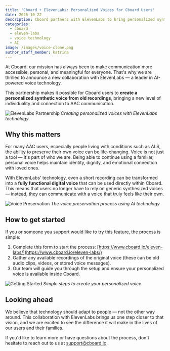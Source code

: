 ```yaml
---
title: 'Cboard + ElevenLabs: Personalized Voices for Cboard Users'
date: 2025-10-22
description: Cboard partners with ElevenLabs to bring personalized synthetic voices to AAC users, allowing them to create custom voices from old recordings.
categories:
  - cboard
  - eleven-labs
  - voice technology
  - AI
image: /images/voice-clone.png
author_staff_member: katrina
---
```


At Cboard, our mission has always been to make communication more accessible, personal, and meaningful for everyone. That's why we are thrilled to announce a new collaboration with ElevenLabs — a leader in AI-powered voice technology.

This partnership makes it possible for Cboard users to **create a personalized synthetic voice from old recordings**, bringing a new level of individuality and connection to AAC communication.

![ElevenLabs Partnership](/images/elevenlabs-cboard.png) _Creating personalized voices with ElevenLabs technology_

## Why this matters

For many AAC users, especially people living with conditions such as ALS, the ability to preserve their own voice can be life-changing. Voice is not just a tool — it's part of who we are. Being able to continue using a familiar, personal voice helps maintain identity, dignity, and emotional connection with loved ones.

With ElevenLabs' technology, even a short recording can be transformed into a **fully functional digital voice** that can be used directly within Cboard. This means that users no longer have to rely on generic synthesized voices — instead, they can communicate with a voice that truly feels like their own.

![Voice Preservation](/images/voice-preservation-process.jpg) _The voice preservation process using AI technology_

## How to get started

If you or someone you support would like to try this feature, the process is simple:

1. Complete this form to start the process: [https://www.cboard.io/eleven-labs/](https://www.cboard.io/eleven-labs/)
2. Gather any available recordings of the original voice (these can be old audio clips, videos, or stored voice messages).
3. Our team will guide you through the setup and ensure your personalized voice is available inside Cboard.

![Getting Started](/images/voice-setup-process.jpg) _Simple steps to create your personalized voice_

## Looking ahead

We believe that technology should adapt to people — not the other way around. This collaboration with ElevenLabs brings us one step closer to that vision, and we are excited to see the difference it will make in the lives of our users and their families.

If you'd like to learn more or have questions about the process, don't hesitate to reach out to us at support@cboard.io.